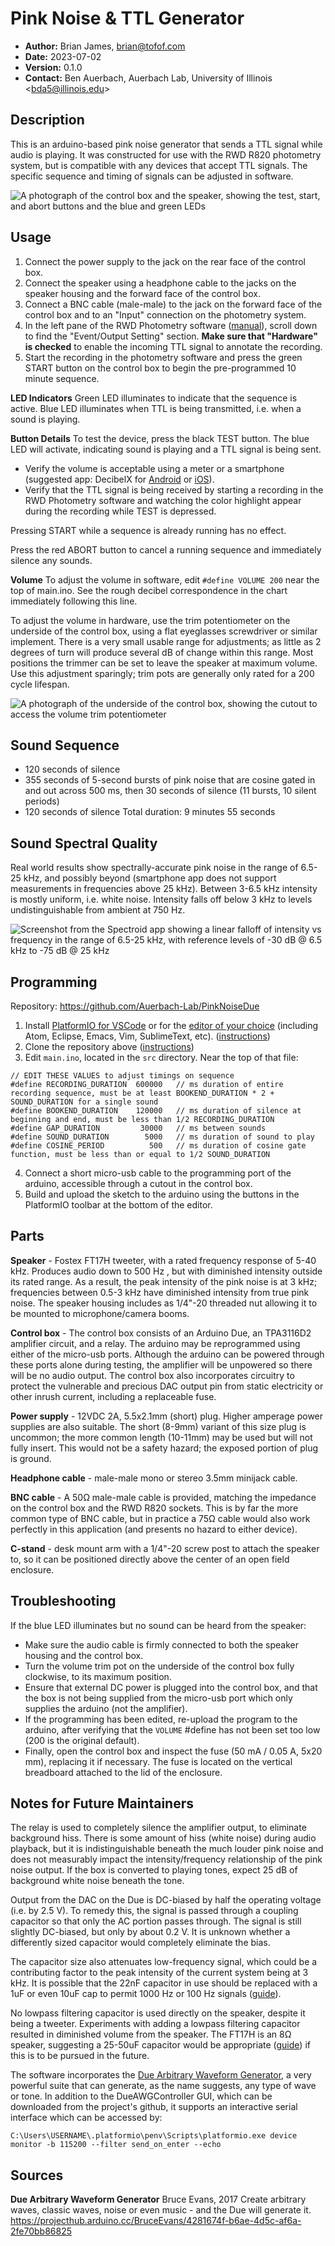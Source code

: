 # Pink Noise & TTL Generator

 - **Author:** Brian James, <brian@tofof.com>
 - **Date:** 2023-07-02
 - **Version:** 0.1.0
 - **Contact:** Ben Auerbach, Auerbach Lab, University of Illinois \<bda5@illinois.edu>


## Description
This is an arduino-based pink noise generator that sends a TTL signal while audio is playing. It was constructed for use with the RWD R820 photometry system, but is compatible with any devices that accept TTL signals. The specific sequence and timing of signals can be adjusted in software. 

![A photograph of the control box and the speaker, showing the test, start, and abort buttons and the blue and green LEDs](https://raw.githubusercontent.com/Auerbach-Lab/PinkNoiseDue/7478535de894f6554dea8b48933255e167ce98e0/docs/pink_noise_generator.jpg?token=GHSAT0AAAAAACAWGXVK76VXROSJHU5K4STOZFGNJEQ)


## Usage
 1. Connect the power supply to the jack on the rear face of the control box. 
 2. Connect the speaker using a headphone cable to the jacks on the speaker housing and the forward face of the control box.
 3. Connect a BNC cable (male-male) to the jack on the forward face of the control box and to an "Input" connection on the photometry system. 
 4.  In the left pane of the RWD Photometry software ([manual](https://www.rwdstco.com/wp-content/uploads/2021/10/R820-Tricolor-Multichannel-Fiber-Photometry-System-User-Manual_A-0831-02.pdf)), scroll down to find the "Event/Output Setting" section. **Make sure that "Hardware" is checked** to enable the incoming TTL signal to annotate the recording. 
 5. Start the recording in the photometry software and press the green START button on the control box to begin the pre-programmed 10 minute sequence. 
 
**LED Indicators**
Green LED illuminates to indicate that the sequence is active. 
Blue LED illuminates when TTL is being transmitted, i.e. when a sound is playing.

**Button Details**
To test the device, press the black TEST button. The blue LED will activate, indicating sound is playing and a TTL signal is being sent. 
- Verify the volume is acceptable using a meter or a smartphone (suggested app: DecibelX for [Android](https://play.google.com/store/apps/details?id=com.skypaw.decibel&hl=en_US&gl=US) or [iOS](https://apps.apple.com/us/app/decibel-x-db-sound-level-meter/id448155923)).
- Verify that the TTL signal is being received by starting a recording in the RWD Photometry software and watching the color highlight appear during the recording while TEST is depressed.

Pressing START while a sequence is already running has no effect.

Press the red ABORT button to cancel a running sequence and immediately silence any sounds.

**Volume**
To adjust the volume in software, edit `#define VOLUME 200` near the top of main.ino. See the rough decibel correspondence in the chart immediately following this line.

To adjust the volume in hardware, use the trim potentiometer on the underside of the control box, using a flat eyeglasses screwdriver or similar implement. There is a very small usable range for adjustments; as little as 2 degrees of turn will produce several dB of change within this range. Most positions the trimmer can be set to leave the speaker at maximum volume. Use this adjustment sparingly; trim pots are generally only rated for a 200 cycle lifespan.

![A photograph of the underside of the control box, showing the cutout to access the volume trim potentiometer](https://raw.githubusercontent.com/Auerbach-Lab/PinkNoiseDue/7478535de894f6554dea8b48933255e167ce98e0/docs/control_box_underside.jpg?token=GHSAT0AAAAAACAWGXVKO5XCKNZ22WOZ7NEGZFGNIVQ)


## Sound Sequence

 - 120 seconds of silence
 - 355 seconds of 5-second bursts of pink noise that are cosine gated in and out across 500 ms, then 30 seconds of silence (11 bursts, 10 silent periods)
 - 120 seconds of silence
 Total duration: 9 minutes 55 seconds

## Sound Spectral Quality
Real world results show spectrally-accurate pink noise in the range of 6.5-25 kHz, and possibly beyond (smartphone app does not support measurements in frequencies above 25 kHz). Between 3-6.5 kHz intensity is mostly uniform, i.e. white noise. Intensity falls off below 3 kHz to levels undistinguishable from ambient at 750 Hz. 

![Screenshot from the Spectroid app showing a linear falloff of intensity vs frequency in the range of 6.5-25 kHz, with reference levels of -30 dB @ 6.5 kHz to -75 dB @ 25 kHz](https://raw.githubusercontent.com/Auerbach-Lab/PinkNoiseDue/7478535de894f6554dea8b48933255e167ce98e0/docs/pink_noise_spectral.png?token=GHSAT0AAAAAACAWGXVKXTQ7REA2ZXSONFE2ZFGNJRA)


## Programming
Repository: https://github.com/Auerbach-Lab/PinkNoiseDue

 1. Install [PlatformIO for VSCode](https://platformio.org/install/ide?install=vscode) or for the [editor of your choice](https://platformio.org/install/integration) (including Atom, Eclipse, Emacs, Vim, SublimeText, etc). ([instructions](https://docs.platformio.org/en/stable/integration/ide/vscode.html#quick-start))
 2. Clone the repository above ([instructions](https://code.visualstudio.com/docs/sourcecontrol/github))
 3. Edit `main.ino`, located in the `src` directory. Near the top of that file:
```
// EDIT THESE VALUES to adjust timings on sequence
#define RECORDING_DURATION  600000   // ms duration of entire recording sequence, must be at least BOOKEND_DURATION * 2 + SOUND_DURATION for a single sound
#define BOOKEND_DURATION    120000   // ms duration of silence at beginning and end, must be less than 1/2 RECORDING_DURATION
#define GAP_DURATION         30000   // ms between sounds
#define SOUND_DURATION        5000   // ms duration of sound to play
#define COSINE_PERIOD          500   // ms duration of cosine gate function, must be less than or equal to 1/2 SOUND_DURATION
```
4. Connect a short micro-usb cable to the programming port of the arduino, accessible through a cutout in the control box. 
5. Build and upload the sketch to the arduino using the buttons in the PlatformIO toolbar at the bottom of the editor. 


## Parts
**Speaker** - Fostex FT17H tweeter, with a rated frequency response of 5-40 kHz. Produces audio down to 500 Hz , but with diminished intensity outside its rated range. As a result, the peak intensity of the pink noise is at 3 kHz; frequencies between 0.5-3 kHz have diminished intensity from true pink noise. The speaker housing includes as 1/4"-20 threaded nut allowing it to be mounted to microphone/camera booms.

**Control box** - The control box consists of an Arduino Due, an TPA3116D2 amplifier circuit, and a relay. The arduino may be reprogrammed using either of the micro-usb ports. Although the arduino can be powered through these ports alone during testing, the amplifier will be unpowered so there will be no audio output. The control box also incorporates circuitry to protect the vulnerable and precious DAC output pin from static electricity or other inrush current, including a replaceable fuse.

**Power supply** - 12VDC 2A, 5.5x2.1mm (short) plug. Higher amperage power supplies are also suitable. The short (8-9mm) variant of this size plug is uncommon; the more common length (10-11mm) may be used but will not fully insert. This would not be a safety hazard; the exposed portion of plug is ground.

**Headphone cable** - male-male mono or stereo 3.5mm minijack cable.

**BNC cable** - A 50Ω male-male cable is provided, matching the impedance on the control box and the RWD R820 sockets. This is by far the more common type of BNC cable, but in practice a 75Ω cable would also work perfectly in this application (and presents no hazard to either device). 

**C-stand** - desk mount arm with a 1/4"-20 screw post to attach the speaker to, so it can be positioned directly above the center of an open field enclosure.


## Troubleshooting
If the blue LED illuminates but no sound can be heard from the speaker:
 - Make sure the audio cable is firmly connected to both the speaker housing and the control box. 
 - Turn the volume trim pot on the underside of the control box fully clockwise, to its maximum position.
 - Ensure that external DC power is plugged into the control box, and that the box is not being supplied from the micro-usb port which only supplies the arduino (not the amplifier). 
 - If the programming has been edited, re-upload the program to the arduino, after verifying that the `VOLUME` #define has not been set too low (200 is the original default). 
 - Finally, open the control box and inspect the fuse (50 mA / 0.05 A, 5x20 mm), replacing it if necessary. The fuse is located on the vertical breadboard attached to the lid of the enclosure.


## Notes for Future Maintainers
The relay is used to completely silence the amplifier output, to eliminate background hiss. There is some amount of hiss (white noise) during audio playback, but it is indistinguishable beneath the much louder pink noise and does not measurably impact the intensity/frequency relationship of the pink noise output. If the box is converted to playing tones, expect 25 dB of background white noise beneath the tone. 

Output from the DAC on the Due is DC-biased by half the operating voltage (i.e. by 2.5 V). To remedy this, the signal is passed through a coupling capacitor so that only the AC portion passes through. The signal is still slightly DC-biased, but only by about 0.2 V. It is unknown whether a differently sized capacitor would completely eliminate the bias.

The capacitor size also attenuates low-frequency signal, which could be a contributing factor to the peak intensity of the current system being at 3 kHz. It is possible that the 22nF capacitor in use should be replaced with a 1uF or even 10uF cap to permit 1000 Hz or 100 Hz signals ([guide](https://www.learningaboutelectronics.com/Articles/What-is-a-coupling-capacitor)). 

No lowpass filtering capacitor is used directly on the speaker, despite it being a tweeter. Experiments with adding a lowpass filtering capacitor resulted in diminished volume from the speaker. The FT17H is an 8Ω speaker, suggesting a 25-50uF capacitor would be appropriate ([guide](https://how-to-install-car-audio-systems.blogspot.com/2016/03/how-to-add-capacitor-to-car-tweeter.html)) if this is to be pursued in the future.

The software incorporates the [Due Arbitrary Waveform Generator](https://projecthub.arduino.cc/BruceEvans/4281674f-b6ae-4d5c-af6a-2fe70bb86825?f=1), a very powerful suite that can generate, as the name suggests, any type of wave or tone. In addition to the DueAWGController GUI, which can be downloaded from the project's github, it supports an interactive serial interface which can be accessed by:
```
C:\Users\USERNAME\.platformio\penv\Scripts\platformio.exe device monitor -b 115200 --filter send_on_enter --echo
```


## Sources
**Due Arbitrary Waveform Generator**
Bruce Evans, 2017
Create arbitrary waves, classic waves, noise or even music - and the Due will generate it.
https://projecthub.arduino.cc/BruceEvans/4281674f-b6ae-4d5c-af6a-2fe70bb86825
